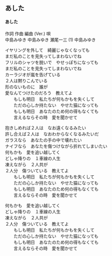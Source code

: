 
## あした
#### あした

作詞  作曲  編曲 (Ver.)   唄  
中島みゆき   中島みゆき   瀬尾一三 (1)  中島みゆき  
  
イヤリングを外して　綺麗じゃなくなっても  
まだ私のことを見失ってしまわないでね  
フリルのシャツを脱いで　やせっぽちになっても  
まだ私のことを見失ってしまわないでね  
カーラジオが嵐を告げている  
２人は黙りこんでいる  
形のないものに　誰が  
愛なんてつけたのだろう　教えてよ  
　　もしも明日　私たちが何もかもを失くして  
　　ただの心しか持たない　やせた猫になっても  
　　もしも明日　あなたのため何の得もなくても  
　　言えるならその時　愛を聞かせて  
  
抱きしめれば２人は　なお遠くなるみたい  
許し合えば２人は　なおわからなくなるみたいだ  
ガラスなら　あなたの手の中で壊れたい  
ナイフなら　あなたを傷つけながら折れてしまいたい  
何もかも　愛を追い越してく  
どしゃ降りの　１車線の人生  
凍えながら　２人共が  
２人分　傷ついている　教えてよ  
　　もしも明日　私たちが何もかもを失くして  
　　ただの心しか持たない　やせた猫になっても  
　　もしも明日　あなたのため何の得もなくても  
　　言えるならその時　愛を聞かせて  
  
何もかも　愛を追い越してく  
どしゃ降りの　１車線の人生  
凍えながら　２人共が  
２人分　傷ついている　教えてよ  
　　もしも明日　私たちが何もかもを失くして  
　　ただの心しか持たない　やせた猫になっても  
　　もしも明日　あなたのため何の得もなくても  
　　言えるならその時　愛を聞かせて  